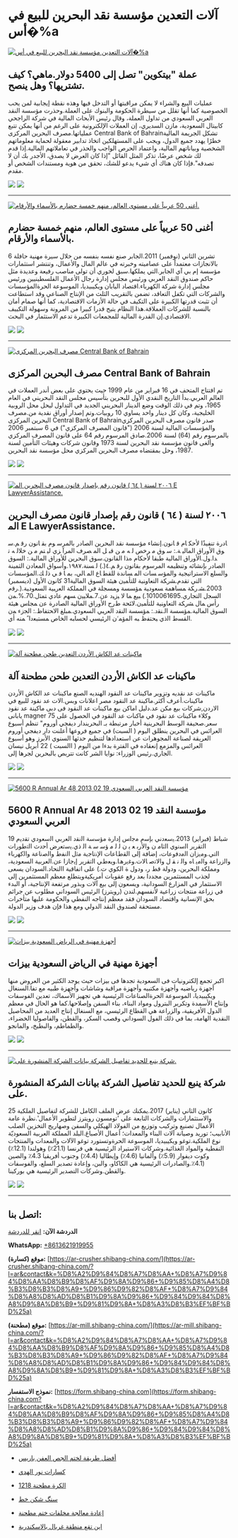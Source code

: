 # آلات التعدين مؤسسة نقد البحرين للبيع في أس�%a

<a href="https://swt.shibang-china.com/?l=ar&img&k=%D8%A2%D9%84%D8%A7%D8%AA+%D8%A7%D9%84%D8%AA%D8%B9%D8%AF%D9%8A%D9%86+%D9%85%D8%A4%D8%B3%D8%B3%D8%A9+%D9%86%D9%82%D8%AF+%D8%A7%D9%84%D8%A8%D8%AD%D8%B1%D9%8A%D9%86+%D9%84%D9%84%D8%A8%D9%8A%D8%B9+%D9%81%D9%8A+%D8%A3%D8%B3%EF%BF%BD%25a" target="_blank">![آلات التعدين مؤسسة نقد البحرين للبيع في أس�%a](http://static.shibang-china.com/all-800x300/53.jpg)</a>

## عملة &quot;بيتكوين&quot; تصل إلى 5400 دولار.ماهي؟ كيف تشتريها؟ وهل ينصح.
عمليات البيع والشراء لا يمكن مراقبتها أو التدخل فيها وهذه نقطة إيجابية لمن يحب الخصوصية كما أنها تقلل من سيطرة الحكومة والبنوك على العملة.وحذرت مؤسسة النقد العربي السعودي من تداول العملة، وقال رئيس الأبحاث المالية في شركة الراجحي كابيتال السعودية، مازن السديري، إن العملات الإلكترونية على الرغم من أنها يمكن تتبع عملياتها.مصرف البحرين المركزى Central Bank of Bahrainتشكل الجريمة المالية خطرًا يهدد جميع الدول، ويجب على المستهلكين اتخاذ تدابير معقولة لحماية معلوماتهم الشخصية وبياناتهم المالية، واعتماد الحرص الواجب والحذر في تعاملاتهم المالية.إذا قدم لك شخص عرضًا، تذكر المثل القائل &quot;إذا كان العرض لا يصدق، الأجدر بك أن لا تصدقه&quot;.فإذا كان هناك أي شيء يدعو للشك، تحقق من هوية ومستندات الشخص أو مقدم.


<a href="https://whatsapp.shibangsoft.com/WhatsApp.php" target="_blank" title="WhatsApp">![](http://static.shibang-china.com/icon/whatsapp.png)</a> <a href="https://swt.shibang-china.com/?l=ar&icon&k=%D8%A2%D9%84%D8%A7%D8%AA+%D8%A7%D9%84%D8%AA%D8%B9%D8%AF%D9%8A%D9%86+%D9%85%D8%A4%D8%B3%D8%B3%D8%A9+%D9%86%D9%82%D8%AF+%D8%A7%D9%84%D8%A8%D8%AD%D8%B1%D9%8A%D9%86+%D9%84%D9%84%D8%A8%D9%8A%D8%B9+%D9%81%D9%8A+%D8%A3%D8%B3%EF%BF%BD%25a" target="_blank">![](http://static.shibang-china.com/icon/chat-ar.png)</a>

---

<a href="https://swt.shibang-china.com/?l=ar&img&k=%D8%A2%D9%84%D8%A7%D8%AA+%D8%A7%D9%84%D8%AA%D8%B9%D8%AF%D9%8A%D9%86+%D9%85%D8%A4%D8%B3%D8%B3%D8%A9+%D9%86%D9%82%D8%AF+%D8%A7%D9%84%D8%A8%D8%AD%D8%B1%D9%8A%D9%86+%D9%84%D9%84%D8%A8%D9%8A%D8%B9+%D9%81%D9%8A+%D8%A3%D8%B3%EF%BF%BD%25a" target="_blank">![أغنى 50 عربياً على مستوى العالم، منهم خمسة حضارم بالأسماء والأرقام.](http://static.shibang-china.com/all-800x300/1402.jpg)</a>

## أغنى 50 عربياً على مستوى العالم، منهم خمسة حضارم بالأسماء والأرقام.
6 تشرين الثاني (نوفمبر) 2011.الجابر صنع نفسه بنفسه من خلال سيرة مهنية حافلة بالانجازات معتمداً على عصاميته وخبرته في عالم المال والأعمال، وتنتشر استثمارات مؤسسة إم بي آي الجابر.التي يملكها.سبق لخوري أن تولى مناصب رفيعة وعديدة مثل حاكم صندوق النقد العربي ورئيس مجلس إدارة رجال الأعمال الفلسطينيين ورئيس مجلس إدارة شركة الكهرباء.اقتصاد اليابان ويكيبيديا، الموسوعة الحرةالمؤسسات والشركات التي تكفل التعاقد، تضمن بالتقريب الثلث من الإنتاج الصناعي وقد استطاعت أن تثبت قدرتها الكبيرة على التكيف في حالة الأزمات الاقتصادية، كما أنها صمام أمان بالنسبة للشركات العملاقة.هذا النظام يتيح قدرا كبيرا من المرونة وسهولة التكييف الاقتصادي.إن القدرة المالية للمجمعات الكبيرة تدعم الاستثمار في البحث.


<a href="https://whatsapp.shibangsoft.com/WhatsApp.php" target="_blank" title="WhatsApp">![](http://static.shibang-china.com/icon/whatsapp.png)</a> <a href="https://swt.shibang-china.com/?l=ar&icon&k=%D8%A2%D9%84%D8%A7%D8%AA+%D8%A7%D9%84%D8%AA%D8%B9%D8%AF%D9%8A%D9%86+%D9%85%D8%A4%D8%B3%D8%B3%D8%A9+%D9%86%D9%82%D8%AF+%D8%A7%D9%84%D8%A8%D8%AD%D8%B1%D9%8A%D9%86+%D9%84%D9%84%D8%A8%D9%8A%D8%B9+%D9%81%D9%8A+%D8%A3%D8%B3%EF%BF%BD%25a" target="_blank">![](http://static.shibang-china.com/icon/chat-ar.png)</a>

---

<a href="https://swt.shibang-china.com/?l=ar&img&k=%D8%A2%D9%84%D8%A7%D8%AA+%D8%A7%D9%84%D8%AA%D8%B9%D8%AF%D9%8A%D9%86+%D9%85%D8%A4%D8%B3%D8%B3%D8%A9+%D9%86%D9%82%D8%AF+%D8%A7%D9%84%D8%A8%D8%AD%D8%B1%D9%8A%D9%86+%D9%84%D9%84%D8%A8%D9%8A%D8%B9+%D9%81%D9%8A+%D8%A3%D8%B3%EF%BF%BD%25a" target="_blank">![مصرف البحرين المركزى Central Bank of Bahrain](http://static.shibang-china.com/all-800x300/679.jpg)</a>

## مصرف البحرين المركزى Central Bank of Bahrain
تم افتتاح المتحف في 16 فبراير من عام 1999 حيث يحتوي على بعض أندر العملات في العالم العربي.بدأ التاريخ النقدي الأول للبحرين بتأسيس مجلس النقد البحريني في العام 1965، وتم في ذلك الوقت وضع الدينار البحريني الجديد في التداول ليحل محل الروبية الخليجية، وكان كل دينار واحد يساوي 10 روبيات.وتم إصدار أوراق نقدية من.مصرف البحرين المركزى Central Bank of Bahrainصدر قانون مصرف البحرين المركزي والمؤسسات المالية لسنة 2006 (&quot;قانون المصرف المركزي&quot;) في 6 سبتمبر 2006 بالمرسوم رقم (64) لسنة 2006.صادق المرسوم رقم 64 على قانون المصرف المركزي وألغى قانون مؤسسة نقد البحرين لسنة 1973 وقانون شركات وهيئات التأمين لسنة 1987، وحل بمقتضاه مصرف البحرين المركزي محل مؤسسة نقد البحرين.


<a href="https://whatsapp.shibangsoft.com/WhatsApp.php" target="_blank" title="WhatsApp">![](http://static.shibang-china.com/icon/whatsapp.png)</a> <a href="https://swt.shibang-china.com/?l=ar&icon&k=%D8%A2%D9%84%D8%A7%D8%AA+%D8%A7%D9%84%D8%AA%D8%B9%D8%AF%D9%8A%D9%86+%D9%85%D8%A4%D8%B3%D8%B3%D8%A9+%D9%86%D9%82%D8%AF+%D8%A7%D9%84%D8%A8%D8%AD%D8%B1%D9%8A%D9%86+%D9%84%D9%84%D8%A8%D9%8A%D8%B9+%D9%81%D9%8A+%D8%A3%D8%B3%EF%BF%BD%25a" target="_blank">![](http://static.shibang-china.com/icon/chat-ar.png)</a>

---

<a href="https://swt.shibang-china.com/?l=ar&img&k=%D8%A2%D9%84%D8%A7%D8%AA+%D8%A7%D9%84%D8%AA%D8%B9%D8%AF%D9%8A%D9%86+%D9%85%D8%A4%D8%B3%D8%B3%D8%A9+%D9%86%D9%82%D8%AF+%D8%A7%D9%84%D8%A8%D8%AD%D8%B1%D9%8A%D9%86+%D9%84%D9%84%D8%A8%D9%8A%D8%B9+%D9%81%D9%8A+%D8%A3%D8%B3%EF%BF%BD%25a" target="_blank">![٢٠٠٦ ﻟﺴﻨﺔ ( ٦٤ ) ﻗﺎﻧﻮن رﻗﻢ ﺑﺈﺻﺪار ﻗﺎﻧﻮن ﻣﺼﺮف اﻟﺒﺤﺮﻳﻦ اﻟﻤ E LawyerAssistance.](http://static.shibang-china.com/all-800x300/1231.jpg)</a>

## ٢٠٠٦ ﻟﺴﻨﺔ ( ٦٤ ) ﻗﺎﻧﻮن رﻗﻢ ﺑﺈﺻﺪار ﻗﺎﻧﻮن ﻣﺼﺮف اﻟﺒﺤﺮﻳﻦ اﻟﻤ E LawyerAssistance.
ﺎدرة ﺗﻨﻔﻴﺬًا ﻷﺣﻜ ﺎم ﻗ ﺎﻧﻮن.إﻧﺸﺎء ﻣﺆﺳﺴﺔ ﻧﻘﺪ اﻟﺒﺤﺮﻳﻦ اﻟﺼﺎدر ﺑﺎﻟﻤﺮﺳ ﻮم ﺑﻘ ﺎﻧﻮن رﻗ ﻢ.ﺳ ﻮق اﻷوراق اﻟﻤﺎﻟﻴ ﺔ.: ﺳ ﻮق ﻣ ﺮﺧﺺ ﻟ ﻪ ﻣ ﻦ ﻗﺒ ﻞ اﻟﻤ ﺼﺮف اﻟﻤﺮآ ﺰي ﻟﻴ ﺘﻢ ﻣ ﻦ ﺧﻼﻟ ﻪ ﺗ ﺪا.ول.اﻷوراق اﻟﻤﺎﻟﻴﺔ ﻃﺒﻘﺎ ﻷﺣﻜﺎم هﺬا اﻟﻘﺎﻧﻮن.ﺳﻮق اﻟﺒﺤﺮﻳﻦ ﻟﻸوراق اﻟﻤﺎﻟﻴﺔ.: اﻟﺴﻮق اﻟﺼﺎدر ﺑﺈﻧﺸﺎﺋﻪ وﺗﻨﻈﻴﻤﻪ اﻟﻤﺮﺳﻮم ﺑﻘﺎﻧﻮن رﻗ ﻢ.٤(.) ﻟ ﺴﻨﺔ.١٩٨٧.وأﺳﻮاق اﻟﻤﻌﺎدن اﻟﺜﻤﻴﻨﺔ واﻟﺴﻠﻊ اﻻﺳﺘﺮاﺗﻴﺠﻴﺔ واﻟﻤﺆﺳ ﺴﺎت اﻟﻤ ﺴﺎﻧﺪة ﻟﻠﻘﻄ ﺎع اﻟﻤ ﺎﻟﻲ، ﺑﻤ ﺎ ﻓ ﻲ ذﻟ ﻚ.اﻟﻤﺆﺳﺴﺎت اﻟﺘﻲ ﺗﻘﺪم.ﺸﺭﻜﺔ ﺍﻟﺘﻌﺎﻭﻨﻴﺔ ﻟﻠﺘﺄﻤﻴﻥ هيئة السوق المالية31 كانون الأول (ديسمبر) 2003.ﺸ.ﺭﻜﺔ ﻤﺴﺎﻫﻤﺔ ﺴﻌﻭﺩﻴﺔ ﻤﺅﺴﺴﺔ ﻭﻤﺴﺠﻠﺔ ﻓﻲ ﺍﻟﻤﻤﻠﻜﺔ ﺍﻟﻌﺭﺒﻴﺔ ﺍﻟﺴﻌﻭﺩﻴﺔ.(.ﺭﻗﻡ ﺍﻟﺴﺠل ﺍﻟﺘﺠﺎﺭﻱ.1010061695.) ﺒﻴﻊ ﻤﺎ ﻻ ﻴﺯﻴﺩ ﻋﻥ.7.ﻤﻼﻴﻴﻥ ﺴﻬﻡ ﻋﺎﺩﻱ ﺘﻤﺜل.70.%.ﻤﻥ ﺭﺃﺱ ﻤﺎل ﺸﺭﻜﺔ ﺍﻟﺘﻌﺎﻭﻨﻴﺔ ﻟﻠﺘﺄﻤﻴﻥ.ﻻﺌﺤﺔ ﻁﺭﺡ ﺍﻷﻭﺭﺍﻕ ﺍﻟﻤﺎﻟﻴﺔ ﺍﻟﺼﺎﺩﺭﺓ ﻋﻥ ﻤﺠﻠﺱ ﻫﻴﺌﺔ ﺍﻟﺴﻭﻕ ﺍﻟﻤﺎﻟﻴﺔ.ﻤﺅﺴﺴﺔ ﺍﻟ.ﻨﻘﺩ.: ﻤﺅﺴﺴﺔ ﺍﻟﻨﻘﺩ ﺍﻟﻌﺭﺒﻲ ﺍﻟﺴﻌﻭﺩﻱ.ﻤﺒﻠﻎ ﺍﻻﺤﺘﻔﺎﻅ.: ﺍﻟﺠﺯﺀ ﻤﻥ ﺍﻟﻘﺴﻁ ﺍﻟﺫﻱ ﻴﺤﺘﻔﻅ ﺒﻪ ﺍﻟﻤﺅﻤﱢﻥ ﺍﻟﺭﺌﻴﺴﻲ ﻟﺤﺴﺎﺒﻪ ﺍﻟﺨﺎﺹ ﻤﺴﺘﺒﻌﺩﺍﹰ ﻤﻨﻪ ﺃﻱ.


<a href="https://whatsapp.shibangsoft.com/WhatsApp.php" target="_blank" title="WhatsApp">![](http://static.shibang-china.com/icon/whatsapp.png)</a> <a href="https://swt.shibang-china.com/?l=ar&icon&k=%D8%A2%D9%84%D8%A7%D8%AA+%D8%A7%D9%84%D8%AA%D8%B9%D8%AF%D9%8A%D9%86+%D9%85%D8%A4%D8%B3%D8%B3%D8%A9+%D9%86%D9%82%D8%AF+%D8%A7%D9%84%D8%A8%D8%AD%D8%B1%D9%8A%D9%86+%D9%84%D9%84%D8%A8%D9%8A%D8%B9+%D9%81%D9%8A+%D8%A3%D8%B3%EF%BF%BD%25a" target="_blank">![](http://static.shibang-china.com/icon/chat-ar.png)</a>

---

<a href="https://swt.shibang-china.com/?l=ar&img&k=%D8%A2%D9%84%D8%A7%D8%AA+%D8%A7%D9%84%D8%AA%D8%B9%D8%AF%D9%8A%D9%86+%D9%85%D8%A4%D8%B3%D8%B3%D8%A9+%D9%86%D9%82%D8%AF+%D8%A7%D9%84%D8%A8%D8%AD%D8%B1%D9%8A%D9%86+%D9%84%D9%84%D8%A8%D9%8A%D8%B9+%D9%81%D9%8A+%D8%A3%D8%B3%EF%BF%BD%25a" target="_blank">![ماكينات عد الكاش الأردن التعدين طحن مطحنة آلة](http://static.shibang-china.com/all-800x300/805.jpg)</a>

## ماكينات عد الكاش الأردن التعدين طحن مطحنة آلة
ماكينات عد نقديه وتزوير ماكينات عد النقود الهنديه الصنع ماكينات عد الكاش الأردن ماكينات.أعرف أكثر.ماكينة عد النقود مصر اعلانات وبس.الات عد نقود للبيع في الاردن,شركات بيع مكن عد.دليل اماكن بيع ماكينات عد النقود فى دبى ماكينة عد نقود يابانى magner 75 وكلاء ماكينات عد نقود في ماكنات عد النقود في الحصول على سعر.صحيفة الوسط البحرينية أخبار مرتبطة بـ البحريندار ديفجي أوروم&quot; تنظم أسبوع العرائس في البحرين ينطلق اليوم ( السبت) في جميع فروعها أعلنت دار ديفجي أوروم العريقة لصناعة المجوهرات عن استعدادها لتنظيم حدثها السنوي الأبرز وهو أسبوع العرائس والمزمع إنعقاده في الفترة بدءا من اليوم ( االسبت ) 22 أبريل نيسان الجاري.رئيس الوزراء: نوايا الشر كانت تتربص بالبحرين لجرها إلى.


<a href="https://whatsapp.shibangsoft.com/WhatsApp.php" target="_blank" title="WhatsApp">![](http://static.shibang-china.com/icon/whatsapp.png)</a> <a href="https://swt.shibang-china.com/?l=ar&icon&k=%D8%A2%D9%84%D8%A7%D8%AA+%D8%A7%D9%84%D8%AA%D8%B9%D8%AF%D9%8A%D9%86+%D9%85%D8%A4%D8%B3%D8%B3%D8%A9+%D9%86%D9%82%D8%AF+%D8%A7%D9%84%D8%A8%D8%AD%D8%B1%D9%8A%D9%86+%D9%84%D9%84%D8%A8%D9%8A%D8%B9+%D9%81%D9%8A+%D8%A3%D8%B3%EF%BF%BD%25a" target="_blank">![](http://static.shibang-china.com/icon/chat-ar.png)</a>

---

<a href="https://swt.shibang-china.com/?l=ar&img&k=%D8%A2%D9%84%D8%A7%D8%AA+%D8%A7%D9%84%D8%AA%D8%B9%D8%AF%D9%8A%D9%86+%D9%85%D8%A4%D8%B3%D8%B3%D8%A9+%D9%86%D9%82%D8%AF+%D8%A7%D9%84%D8%A8%D8%AD%D8%B1%D9%8A%D9%86+%D9%84%D9%84%D8%A8%D9%8A%D8%B9+%D9%81%D9%8A+%D8%A3%D8%B3%EF%BF%BD%25a" target="_blank">![5600 R Annual Ar 48 2013 02 19 مؤسسة النقد العربي السعودي](http://static.shibang-china.com/all-800x300/379.jpg)</a>

## 5600 R Annual Ar 48 2013 02 19 مؤسسة النقد العربي السعودي
19 شباط (فبراير) 2013.ﯾﺳﻌدﻧﻲ ﺑﺈﺳم ﻣﺟﻟس إدارة ﻣؤﺳﺳﺔ اﻟﻧﻘد اﻟﻌرﺑﻲ اﻟﺳﻌودي ﺗﻘدﯾم اﻟﺗﻘرﯾر اﻟﺳﻧوي اﻟﺛﺎﻣ ن واﻷرﺑ ﻌ ﯾ ن ﻟ ﻟ ﻣ ؤﺳ ﺳ ﺔ اﻟ ذي.ﯾﺳﺗﻌرض أﺣدث اﻟﺗطورات اﻟﺗﻲ.وﻣﯾزان اﻟﻣدﻓوﻋﺎت، إﺿﺎﻓﺔ إﻟﯽ اﻟﻘطﺎﻋﺎت اﻹﻧﺗﺎﺟﯾﺔ ﻣﺛل اﻟﻧﻔط واﻟﺻﻧﺎﻋﺔ واﻟﮐﮭرﺑﺎء واﻟزراﻋﺔ واﻟﻣﯾ ﺎه واﻟ ﻧ ﻘ ل واﻻﺗﺻ ﺎﻻت.وﻏﯾرھﺎ.وﯾﻌطﻲ اﻟﺗﻘرﯾر إﯾﺟﺎزا ﻋن.العربية السعودية، ومملكة البحرين، ودولة قط ر، ودول ة الكوي ت.) على اتفاقية االتحاد.السودان يسعى لجذب المستثمرين مجددا بعد رفع عقوبات أمريكيةويتطلع معظم المستثمرين إلى الاستثمار في المزارع السودانية، ويسعون إلى بيع آلات وبذور مرتفعة الإنتاجية، أو البدء في زراعة منتجات زراعية لأنفسهم.لندن (رويترز) الرئيس السوداني مطلوب عن جرائم بحق الإنسانية واقتصاد السودان فقد معظم إنتاجه النفطي والحكومة عليها متأخرات مستحقة لصندوق النقد الدولي ومع هذا فإن هدف وزير الدولة.


<a href="https://whatsapp.shibangsoft.com/WhatsApp.php" target="_blank" title="WhatsApp">![](http://static.shibang-china.com/icon/whatsapp.png)</a> <a href="https://swt.shibang-china.com/?l=ar&icon&k=%D8%A2%D9%84%D8%A7%D8%AA+%D8%A7%D9%84%D8%AA%D8%B9%D8%AF%D9%8A%D9%86+%D9%85%D8%A4%D8%B3%D8%B3%D8%A9+%D9%86%D9%82%D8%AF+%D8%A7%D9%84%D8%A8%D8%AD%D8%B1%D9%8A%D9%86+%D9%84%D9%84%D8%A8%D9%8A%D8%B9+%D9%81%D9%8A+%D8%A3%D8%B3%EF%BF%BD%25a" target="_blank">![](http://static.shibang-china.com/icon/chat-ar.png)</a>

---

<a href="https://swt.shibang-china.com/?l=ar&img&k=%D8%A2%D9%84%D8%A7%D8%AA+%D8%A7%D9%84%D8%AA%D8%B9%D8%AF%D9%8A%D9%86+%D9%85%D8%A4%D8%B3%D8%B3%D8%A9+%D9%86%D9%82%D8%AF+%D8%A7%D9%84%D8%A8%D8%AD%D8%B1%D9%8A%D9%86+%D9%84%D9%84%D8%A8%D9%8A%D8%B9+%D9%81%D9%8A+%D8%A3%D8%B3%EF%BF%BD%25a" target="_blank">![أجهزة مهنية في الرياض السعودية بيزات](http://static.shibang-china.com/all-800x300/276.jpg)</a>

## أجهزة مهنية في الرياض السعودية بيزات
اكبر تجمع إلكترونيات فى السعودية تجدها فى بيزات حيث يوجد الكثير من العروض منها أجهزة رياضيه وأجهزة مكتبيه وأجهزة مراقبة وشاشات وأجهزة طبيه مع تفا.السنغال ويكيبيديا، الموسوعة الحرةالصناعات الرئيسية هي تجهيز الأسماك، تعدين الفوسفات وإنتاج الأسمدة وتكرير البترول ومواد البناء، بناء السفن وإصلاحها.كما هو الحال في معظم الدول الأفريقية، والزراعة هي القطاع الرئيسي، مع السنغال إنتاج العديد من المحاصيل النقدية الهامة، بما في ذلك الفول السوداني وقصب السكر، والقطن، والفاصوليا الخضراء، والطماطم، والبطيخ، والمانجو.


<a href="https://whatsapp.shibangsoft.com/WhatsApp.php" target="_blank" title="WhatsApp">![](http://static.shibang-china.com/icon/whatsapp.png)</a> <a href="https://swt.shibang-china.com/?l=ar&icon&k=%D8%A2%D9%84%D8%A7%D8%AA+%D8%A7%D9%84%D8%AA%D8%B9%D8%AF%D9%8A%D9%86+%D9%85%D8%A4%D8%B3%D8%B3%D8%A9+%D9%86%D9%82%D8%AF+%D8%A7%D9%84%D8%A8%D8%AD%D8%B1%D9%8A%D9%86+%D9%84%D9%84%D8%A8%D9%8A%D8%B9+%D9%81%D9%8A+%D8%A3%D8%B3%EF%BF%BD%25a" target="_blank">![](http://static.shibang-china.com/icon/chat-ar.png)</a>

---

<a href="https://swt.shibang-china.com/?l=ar&img&k=%D8%A2%D9%84%D8%A7%D8%AA+%D8%A7%D9%84%D8%AA%D8%B9%D8%AF%D9%8A%D9%86+%D9%85%D8%A4%D8%B3%D8%B3%D8%A9+%D9%86%D9%82%D8%AF+%D8%A7%D9%84%D8%A8%D8%AD%D8%B1%D9%8A%D9%86+%D9%84%D9%84%D8%A8%D9%8A%D8%B9+%D9%81%D9%8A+%D8%A3%D8%B3%EF%BF%BD%25a" target="_blank">![شركة ينبع للحديد تفاصيل الشركة بيانات الشركة المنشورة على.](http://static.shibang-china.com/all-800x300/971.jpg)</a>

## شركة ينبع للحديد تفاصيل الشركة بيانات الشركة المنشورة على.
25 كانون الثاني (يناير) 2017.يمكنك عرض الملف الكامل للشركة لتفاصيل الملكية والاستثمارات والشركات التابعة على &#39;تومسون رويترز لتطوير الأعمال&#39;.نظرة عامة الأعمال تصنيع وتركيب وتوزيع من الفولاذ الهيكلي والسفن وصهاريج التخزين الصلب الأنابيب؛ توريد وصيانة آلات البناء والمعدات؛ أعمال الأصباغ.البلد المملكة العربية السعوديّة نوع الملكية.توغو ويكيبيديا، الموسوعة الحرةوتستورد توغو الآلات والمعدات والمنتجات النفطية والمواد الغذائية.وشركات الاستيراد الرئيسية هي فرنسا (21.1٪) وهولندا (12.1٪) وكوت ديفوار (5.9٪) وألمانيا (4.6٪) وإيطاليا (4.4٪) وجنوب أفريقيا 4.3٪ والصين (4.1٪.والصادرات الرئيسية هي الكاكاو، والبن، وإعادة تصدير السلع، والفوسفات والقطن.وشركات التصدير الرئيسية هي بوركينا.


<a href="https://whatsapp.shibangsoft.com/WhatsApp.php" target="_blank" title="WhatsApp">![](http://static.shibang-china.com/icon/whatsapp.png)</a> <a href="https://swt.shibang-china.com/?l=ar&icon&k=%D8%A2%D9%84%D8%A7%D8%AA+%D8%A7%D9%84%D8%AA%D8%B9%D8%AF%D9%8A%D9%86+%D9%85%D8%A4%D8%B3%D8%B3%D8%A9+%D9%86%D9%82%D8%AF+%D8%A7%D9%84%D8%A8%D8%AD%D8%B1%D9%8A%D9%86+%D9%84%D9%84%D8%A8%D9%8A%D8%B9+%D9%81%D9%8A+%D8%A3%D8%B3%EF%BF%BD%25a" target="_blank">![](http://static.shibang-china.com/icon/chat-ar.png)</a>

---
## اتصل بنا:

**الدردشة الآن:** [انقر للدردشة](https://swt.shibang-china.com?l=ar&contact&k=%D8%A2%D9%84%D8%A7%D8%AA+%D8%A7%D9%84%D8%AA%D8%B9%D8%AF%D9%8A%D9%86+%D9%85%D8%A4%D8%B3%D8%B3%D8%A9+%D9%86%D9%82%D8%AF+%D8%A7%D9%84%D8%A8%D8%AD%D8%B1%D9%8A%D9%86+%D9%84%D9%84%D8%A8%D9%8A%D8%B9+%D9%81%D9%8A+%D8%A3%D8%B3%EF%BF%BD%25a)

**WhatsApp:**  [+8613621919955](https://whatsapp.shibangsoft.com/WhatsApp.php)

**موقع (كسارة):** [https://ar-crusher.shibang-china.com/](https://ar-crusher.shibang-china.com/?l=ar&contact&k=%D8%A2%D9%84%D8%A7%D8%AA+%D8%A7%D9%84%D8%AA%D8%B9%D8%AF%D9%8A%D9%86+%D9%85%D8%A4%D8%B3%D8%B3%D8%A9+%D9%86%D9%82%D8%AF+%D8%A7%D9%84%D8%A8%D8%AD%D8%B1%D9%8A%D9%86+%D9%84%D9%84%D8%A8%D9%8A%D8%B9+%D9%81%D9%8A+%D8%A3%D8%B3%EF%BF%BD%25a)

**موقع (مطحنة):** [https://ar-mill.shibang-china.com/](https://ar-mill.shibang-china.com/?l=ar&contact&k=%D8%A2%D9%84%D8%A7%D8%AA+%D8%A7%D9%84%D8%AA%D8%B9%D8%AF%D9%8A%D9%86+%D9%85%D8%A4%D8%B3%D8%B3%D8%A9+%D9%86%D9%82%D8%AF+%D8%A7%D9%84%D8%A8%D8%AD%D8%B1%D9%8A%D9%86+%D9%84%D9%84%D8%A8%D9%8A%D8%B9+%D9%81%D9%8A+%D8%A3%D8%B3%EF%BF%BD%25a)

**نموذج الاستفسار:** [https://form.shibang-china.com](https://form.shibang-china.com?l=ar&contact&k=%D8%A2%D9%84%D8%A7%D8%AA+%D8%A7%D9%84%D8%AA%D8%B9%D8%AF%D9%8A%D9%86+%D9%85%D8%A4%D8%B3%D8%B3%D8%A9+%D9%86%D9%82%D8%AF+%D8%A7%D9%84%D8%A8%D8%AD%D8%B1%D9%8A%D9%86+%D9%84%D9%84%D8%A8%D9%8A%D8%B9+%D9%81%D9%8A+%D8%A3%D8%B3%EF%BF%BD%25a)

* [أفضل طريقة لختم الجص العفن باريس](../23/%D8%A3%D9%81%D8%B6%D9%84%20%D8%B7%D8%B1%D9%8A%D9%82%D8%A9%20%D9%84%D8%AE%D8%AA%D9%85%20%D8%A7%D9%84%D8%AC%D8%B5%20%D8%A7%D9%84%D8%B9%D9%81%D9%86%20%D8%A8%D8%A7%D8%B1%D9%8A%D8%B3.md)

* [كسارات نور الهدي](../22/%D9%83%D8%B3%D8%A7%D8%B1%D8%A7%D8%AA%20%D9%86%D9%88%D8%B1%20%D8%A7%D9%84%D9%87%D8%AF%D9%8A.md)

* [1218 الكرة مطحنة](../22/1218%20%D8%A7%D9%84%D9%83%D8%B1%D8%A9%20%D9%85%D8%B7%D8%AD%D9%86%D8%A9.md)

* [سنگ شکن خط](../22/%D8%B3%D9%86%DA%AF%20%D8%B4%DA%A9%D9%86%20%D8%AE%D8%B7.md)

* [إعادة معالجة مخلفات ختم مطحنة](../23/%D8%A5%D8%B9%D8%A7%D8%AF%D8%A9%20%D9%85%D8%B9%D8%A7%D9%84%D8%AC%D8%A9%20%D9%85%D8%AE%D9%84%D9%81%D8%A7%D8%AA%20%D8%AE%D8%AA%D9%85%20%D9%85%D8%B7%D8%AD%D9%86%D8%A9.md)

* [اين تقع منطقة غربال بالاسكندرية](../21/%D8%A7%D9%8A%D9%86%20%D8%AA%D9%82%D8%B9%20%D9%85%D9%86%D8%B7%D9%82%D8%A9%20%D8%BA%D8%B1%D8%A8%D8%A7%D9%84%20%D8%A8%D8%A7%D9%84%D8%A7%D8%B3%D9%83%D9%86%D8%AF%D8%B1%D9%8A%D8%A9.md)